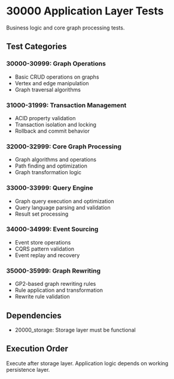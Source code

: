 # 30000 Application Layer Tests

Business logic and core graph processing tests.

## Test Categories

### 30000-30999: Graph Operations
- Basic CRUD operations on graphs
- Vertex and edge manipulation
- Graph traversal algorithms

### 31000-31999: Transaction Management
- ACID property validation
- Transaction isolation and locking
- Rollback and commit behavior

### 32000-32999: Core Graph Processing
- Graph algorithms and operations
- Path finding and optimization
- Graph transformation logic

### 33000-33999: Query Engine
- Graph query execution and optimization
- Query language parsing and validation
- Result set processing

### 34000-34999: Event Sourcing
- Event store operations
- CQRS pattern validation
- Event replay and recovery

### 35000-35999: Graph Rewriting
- GP2-based graph rewriting rules
- Rule application and transformation
- Rewrite rule validation

## Dependencies
- 20000_storage: Storage layer must be functional

## Execution Order
Execute after storage layer. Application logic depends on working persistence layer.
